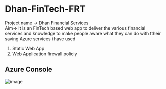 # Dhan-FinTech-FRT
Project name -> Dhan Financial Services <br>
Aim-> It is an FinTech based web app to deliver the various financial services and knowledge to make people aware what they can do with ttheir saving 
Azure services i have used 
1. Static Web App
2. Web Application firewall policiy 

## Azure Console 
![image](https://github.com/shivamrai27/Dhan-FinTech-FRT/assets/83501750/55f1342e-4c0c-487f-807a-e7e5610d04b9)

